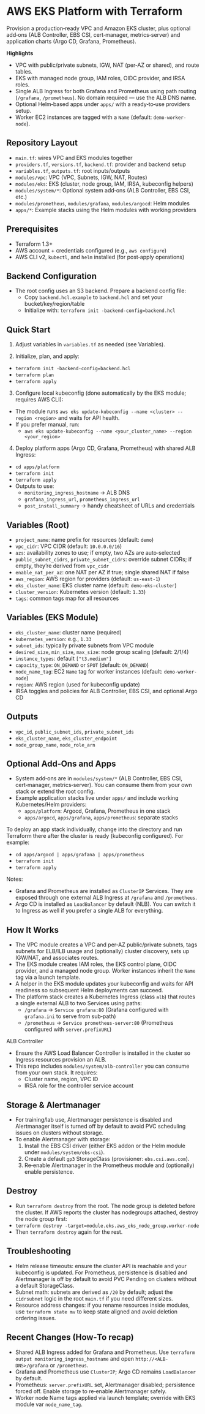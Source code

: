 # AWS EKS Platform with Terraform

Provision a production‑ready VPC and Amazon EKS cluster, plus optional add‑ons (ALB Controller, EBS CSI, cert‑manager, metrics‑server) and application charts (Argo CD, Grafana, Prometheus).

**Highlights**
- VPC with public/private subnets, IGW, NAT (per‑AZ or shared), and route tables.
- EKS with managed node group, IAM roles, OIDC provider, and IRSA roles.
- Single ALB Ingress for both Grafana and Prometheus using path routing (`/grafana`, `/prometheus`). No domain required — use the ALB DNS name.
- Optional Helm‑based apps under `apps/` with a ready‑to‑use providers setup.
- Worker EC2 instances are tagged with a `Name` (default: `demo-worker-node`).

## Repository Layout

- `main.tf`: wires VPC and EKS modules together
- `providers.tf`, `versions.tf`, `backend.tf`: provider and backend setup
- `variables.tf`, `outputs.tf`: root inputs/outputs
- `modules/vpc`: VPC (VPC, Subnets, IGW, NAT, Routes)
- `modules/eks`: EKS (cluster, node group, IAM, IRSA, kubeconfig helpers)
- `modules/system/*`: Optional system add‑ons (ALB Controller, EBS CSI, etc.)
- `modules/prometheus`, `modules/grafana`, `modules/argocd`: Helm modules
- `apps/*`: Example stacks using the Helm modules with working providers

## Prerequisites

- Terraform 1.3+
- AWS account + credentials configured (e.g., `aws configure`)
- AWS CLI v2, `kubectl`, and `helm` installed (for post‑apply operations)

## Backend Configuration

- The root config uses an S3 backend. Prepare a backend config file:
  - Copy `backend.hcl.example` to `backend.hcl` and set your bucket/key/region/table
  - Initialize with: `terraform init -backend-config=backend.hcl`

## Quick Start

1) Adjust variables in `variables.tf` as needed (see Variables).

2) Initialize, plan, and apply:
- `terraform init -backend-config=backend.hcl`
- `terraform plan`
- `terraform apply`

3) Configure local kubeconfig (done automatically by the EKS module; requires AWS CLI):
- The module runs `aws eks update-kubeconfig --name <cluster> --region <region>` and waits for API health.
- If you prefer manual, run:
  - `aws eks update-kubeconfig --name <your_cluster_name> --region <your_region>`

4) Deploy platform apps (Argo CD, Grafana, Prometheus) with shared ALB Ingress:
- `cd apps/platform`
- `terraform init`
- `terraform apply`
- Outputs to use:
  - `monitoring_ingress_hostname` → ALB DNS
  - `grafana_ingress_url`, `prometheus_ingress_url`
  - `post_install_summary` → handy cheatsheet of URLs and credentials

## Variables (Root)

- `project_name`: name prefix for resources (default: `demo`)
- `vpc_cidr`: VPC CIDR (default: `10.0.0.0/16`)
- `azs`: availability zones to use; if empty, two AZs are auto‑selected
- `public_subnet_cidrs`, `private_subnet_cidrs`: override subnet CIDRs; if empty, they’re derived from `vpc_cidr`
- `enable_nat_per_az`: one NAT per AZ if true; single shared NAT if false
- `aws_region`: AWS region for providers (default: `us-east-1`)
- `eks_cluster_name`: EKS cluster name (default: `demo-eks-cluster`)
- `cluster_version`: Kubernetes version (default: `1.33`)
- `tags`: common tags map for all resources

## Variables (EKS Module)

- `eks_cluster_name`: cluster name (required)
- `kubernetes_version`: e.g., `1.33`
- `subnet_ids`: typically private subnets from VPC module
- `desired_size`, `min_size`, `max_size`: node group scaling (default: 2/1/4)
- `instance_types`: default `["t3.medium"]`
- `capacity_type`: `ON_DEMAND` or `SPOT` (default: `ON_DEMAND`)
- `node_name_tag`: EC2 `Name` tag for worker instances (default: `demo-worker-node`)
- `region`: AWS region (used for kubeconfig update)
- IRSA toggles and policies for ALB Controller, EBS CSI, and optional Argo CD

## Outputs

- `vpc_id`, `public_subnet_ids`, `private_subnet_ids`
- `eks_cluster_name`, `eks_cluster_endpoint`
- `node_group_name`, `node_role_arn`

## Optional Add‑Ons and Apps

- System add‑ons are in `modules/system/*` (ALB Controller, EBS CSI, cert‑manager, metrics‑server). You can consume them from your own stack or extend the root config.
- Example application stacks live under `apps/` and include working Kubernetes/Helm providers:
  - `apps/platform`: Argocd, Grafana, Prometheus in one stack
  - `apps/argocd`, `apps/grafana`, `apps/prometheus`: separate stacks

To deploy an app stack individually, change into the directory and run Terraform there after the cluster is ready (kubeconfig configured). For example:
- `cd apps/argocd | apps/grafana | apps/prometheus`
- `terraform init`
- `terraform apply`

Notes:
- Grafana and Prometheus are installed as `ClusterIP` Services. They are exposed through one external ALB Ingress at `/grafana` and `/prometheus`.
- Argo CD is installed as `LoadBalancer` by default (NLB). You can switch it to Ingress as well if you prefer a single ALB for everything.

## How It Works

- The VPC module creates a VPC and per‑AZ public/private subnets, tags subnets for ELB/ILB usage and (optionally) cluster discovery, sets up IGW/NAT, and associates routes.
- The EKS module creates IAM roles, the EKS control plane, OIDC provider, and a managed node group. Worker instances inherit the `Name` tag via a launch template.
- A helper in the EKS module updates your kubeconfig and waits for API readiness so subsequent Helm deployments can succeed.
- The platform stack creates a Kubernetes Ingress (class `alb`) that routes a single external ALB to two Services using paths:
  - `/grafana` → `Service grafana:80` (Grafana configured with `grafana.ini` to serve from sub‑path)
  - `/prometheus` → `Service prometheus-server:80` (Prometheus configured with `server.prefixURL`)

ALB Controller
- Ensure the AWS Load Balancer Controller is installed in the cluster so Ingress resources provision an ALB.
- This repo includes `modules/system/alb-controller` you can consume from your own stack. It requires:
  - Cluster name, region, VPC ID
  - IRSA role for the controller service account

## Storage & Alertmanager

- For training/lab use, Alertmanager persistence is disabled and Alertmanager itself is turned off by default to avoid PVC scheduling issues on clusters without storage.
- To enable Alertmanager with storage:
  1. Install the EBS CSI driver (either EKS addon or the Helm module under `modules/system/ebs-csi`).
  2. Create a default `gp3` StorageClass (provisioner: `ebs.csi.aws.com`).
  3. Re‑enable Alertmanager in the Prometheus module and (optionally) enable persistence.

## Destroy

- Run `terraform destroy` from the root. The node group is deleted before the cluster. If AWS reports the cluster has nodegroups attached, destroy the node group first:
- `terraform destroy -target=module.eks.aws_eks_node_group.worker-node`
- Then `terraform destroy` again for the rest.

## Troubleshooting

- Helm release timeouts: ensure the cluster API is reachable and your kubeconfig is updated. For Prometheus, persistence is disabled and Alertmanager is off by default to avoid PVC Pending on clusters without a default StorageClass.
- Subnet math: subnets are derived as `/20` by default; adjust the `cidrsubnet` logic in the root `main.tf` if you need different sizes.
- Resource address changes: if you rename resources inside modules, use `terraform state mv` to keep state aligned and avoid deletion ordering issues.

## Recent Changes (How‑To recap)
- Shared ALB Ingress added for Grafana and Prometheus. Use `terraform output monitoring_ingress_hostname` and open `http://<ALB-DNS>/grafana` or `/prometheus`.
- Grafana and Prometheus use `ClusterIP`; Argo CD remains `LoadBalancer` by default.
- Prometheus: `server.prefixURL` set, Alertmanager disabled; persistence forced off. Enable storage to re‑enable Alertmanager safely.
- Worker node Name tags applied via launch template; override with EKS module var `node_name_tag`.
